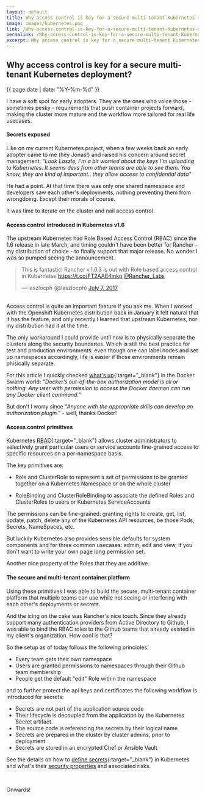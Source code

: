 ```yaml
---
layout: default
title: Why access control is key for a secure multi-tenant Kubernetes deployment?
image: images/kubernetes.png
link: /Why-access-control-is-key-for-a-secure-multi-tenant-Kubernetes-deployment
permalink: /Why-access-control-is-key-for-a-secure-multi-tenant-Kubernetes-deployment
excerpt: Why access control is key for a secure multi-tenant Kubernetes deployment?
--- 
```


## Why access control is key for a secure multi-tenant Kubernetes deployment?
{{ page.date | date: "%Y-%m-%d" }}

I have a soft spot for early adopters. They are the ones who voice those - sometimes pesky - requirements that push container projects forward, making the cluster more mature and the workflow more tailored for real life usecases.

#### Secrets exposed

Like on my current Kubernetes project, when a few weeks back an early adopter came to me (hey Jonas!) and raised his concern around secret management: *"Look Laszlo, I'm a bit worried about the keys I'm uploading to Kubernetes. It seems devs from other teams are able to see them. You know, they are kind of important.. they allow access to confidential data"*

He had a point. At that time there was only one shared namespace and developers saw each other's deployments, nothing preventing them from wrongdoing. Except their morals of course. 

It was time to iterate on the cluster and nail access control.

#### Access control introduced in Kubernetes v1.6

The upstream Kubernetes had Role Based Access Control (RBAC) since the 1.6 release in late March, and timing couldn't have been better for Rancher - my distribution of choice - to finally support that major release. No wonder I was so pumped seeing the announcement.

<blockquote class="twitter-tweet" data-lang="en"><p lang="en" dir="ltr">This is fantastic! Rancher v.1.6.3 is out with Role based access control in Kubernetes <a href="https://t.co/FT2AAE4mkp">https://t.co/FT2AAE4mkp</a> <a href="https://twitter.com/Rancher_Labs">@Rancher_Labs</a></p>&mdash; laszlocph (@laszlocph) <a href="https://twitter.com/laszlocph/status/883317597755895808">July 7, 2017</a></blockquote>
<script async src="//platform.twitter.com/widgets.js" charset="utf-8"></script>

<br/>
Access control is quite an important feature if you ask me. When I worked with the Openshift Kubernetes distribution back in January it felt natural that it has the feature, and only recently I learned that upstream Kubernetes, nor my distribution had it at the time.

The only workaround I could provide until now is to physically separate the clusters along the security boundaries. Which is still the best practice for test and production environments: even though one can label nodes and set up namespaces accordingly, life is easier if those environments remain phisically separate. 

For this article I quickly checked [what's up](https://docs.docker.com/engine/extend/plugins_authorization/){:target="_blank"} in the Docker Swarm world: *"Docker’s out-of-the-box authorization model is all or nothing. Any user with permission to access the Docker daemon can run any Docker client command."* 

But don't I worry since *"Anyone with the appropriate skills can develop an authorization plugin."* - well, thanks Docker!

#### Access control primitives

Kubernetes [RBAC](https://kubernetes.io/docs/admin/authorization/rbac/){:target="_blank"} allows cluster administrators to selectively grant particular users or service accounts fine-grained access to specific resources on a per-namespace basis.

The key primitives are:
 
 * Role and ClusterRole to represent a set of permissions to be granted together on a Kubernetes Namespace or on the whole cluster
 
 * RoleBinding and ClusterRoleBinding to associate the defined Roles and ClusterRoles to users or Kubernetes ServiceAccounts
 
The permissions can be fine-grained: granting rights to create, get, list, update, patch, delete any of the Kubernetes API resources, be those Pods, Secrets, NameSpaces, etc. 

But luckily Kubernetes also provides sensible defaults for system components and for three common usecases: admin, edit and view, if you don't want to write your own page long permission set. 

Another nice property of the Roles that they are additive.

#### The secure and multi-tenant container platform

Using these primitives I was able to build the secure, multi-tenant container platform that multiple teams can use while not seeing or interfering with each other's deployments or secrets. 

And the icing on the cake was Rancher's nice touch. Since they already support many authentication providers from Active Directory to Github, I was able to bind the RBAC roles to the Github teams that already existed in my client's organization. How cool is that?

So the setup as of today follows the following principles:

* Every team gets their own namespace
* Users are granted permissions to namespaces through their Github team membership
* People get the default "edit" Role within the namespace

and to further protect the api keys and certificates the following workflow is introduced for secrets:

* Secrets are not part of the application source code
* Their lifecycle is decoupled from the application by the Kubernetes Secret artifact.
* The source code is referencing the secrets by their logical name
* Secrets are prepared in the cluster by cluster admins, prior to deployment
* Secrets are stored in an encrypted Chef or Ansible Vault

See the details on how to [define secrets](https://kubernetes.io/docs/concepts/configuration/secret/#overview-of-secrets){:target="_blank"} in Kubernetes and what's their [security properties](https://kubernetes.io/docs/concepts/configuration/secret/#security-properties) and associated risks.

<br/>

Onwards!



